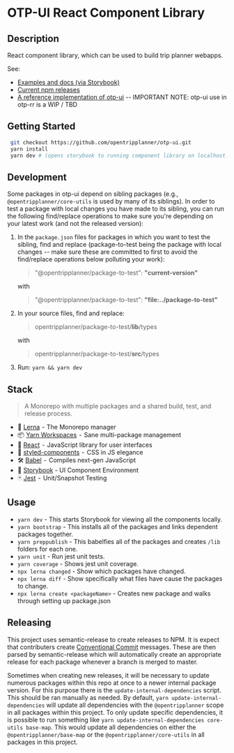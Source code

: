 # OTP-UI React Component Library

## Description

React component library, which can be used to build trip planner webapps.

See:

- [Examples and docs (via Storybook)](http://www.opentripplanner.org/otp-ui/?path=/story/itinerarybody--itinerarybody-with-walk-transit-walk-itinerary-with-custom-view-trip-button-activated-and-custom-route-abbreviation)
- [Current npm releases](https://www.npmjs.com/org/opentripplanner)
- [A reference implementation of otp-ui](https://github.com/opentripplanner/otp-react-redux) -- IMPORTANT NOTE: otp-ui use in otp-rr is a WIP / TBD

## Getting Started

```bash
 git checkout https://github.com/opentripplanner/otp-ui.git
 yarn install
 yarn dev # (opens storybook to running component library on localhost:5555)
```

## Development

Some packages in otp-ui depend on sibling packages (e.g., `@opentripplanner/core-utils` is used by many of its siblings). In order to test a package with local changes you have made to its sibling, you can run the following find/replace operations to make sure you're depending on your latest work (and not the released version):

1. In the `package.json` files for packages in which you want to test the sibling, find and replace (package-to-test being the package with local changes -- make sure these are committed to first to avoid the find/replace operations below polluting your work):

   > "@opentripplanner/package-to-test": **"current-version"**

   with

   > "@opentripplanner/package-to-test": **"file:../package-to-test"**

2. In your source files, find and replace:

   > opentripplanner/package-to-test/**lib**/types

   with

   > opentripplanner/package-to-test/**src**/types

3. Run:
   `yarn && yarn dev`

## Stack

> A Monorepo with multiple packages and a shared build, test, and release process.

- 🐉 [Lerna](https://lernajs.io/)  - The Monorepo manager
- 📦 [Yarn Workspaces](https://yarnpkg.com/lang/en/docs/workspaces/)  -  Sane multi-package management
- 🚀 [React](https://reactjs.org/)  -  JavaScript library for user interfaces
- 💅 [styled-components](https://www.styled-components.com/)  -  CSS in JS elegance
- 🛠 [Babel](https://babeljs.io/)  -  Compiles next-gen JavaScript
- 📖 [Storybook](https://storybook.js.org/) - UI Component Environment
- 🃏 [Jest](https://jestjs.io/)  -  Unit/Snapshot Testing

## Usage

- `yarn dev` - This starts Storybook for viewing all the components locally.
- `yarn bootstrap` - This installs all of the packages and links dependent packages together.
- `yarn preppublish` - This babelfies all of the packages and creates `/lib` folders for each one.
- `yarn unit` - Run jest unit tests.
- `yarn coverage` - Shows jest unit coverage.
- `npx lerna changed` - Show which packages have changed.
- `npx lerna diff` - Show specifically what files have cause the packages to change.
- `npx lerna create <packageName>` - Creates new package and walks through setting up package.json

## Releasing

This project uses semantic-release to create releases to NPM. It is expect that contributers create [Conventional Commit](https://www.conventionalcommits.org/en/v1.0.0/) messages. These are then parsed by semantic-release which will automatically create an appropriate release for each package whenever a branch is merged to master.

Sometimes when creating new releases, it will be necessary to update numerous packages within this repo at once to a newer internal package version. For this purpose there is the `update-internal-dependencies` script. This should be ran manually as needed. By default, `yarn update-internal-dependencies` will update all dependencies with the `@opentripplanner` scope in all packages within this project. To only update specific dependencies, it is possible to run something like `yarn update-internal-dependencies core-utils base-map`. This would update all dependencies on either the `@opentripplanner/base-map` or the `@opentripplanner/core-utils` in all packages in this project.
